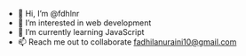 - 👋 Hi, I’m @fdhlnr
- 👀 I’m interested in web development
- 🌱 I’m currently learning JavaScript
- 📫 Reach me out to collaborate fadhilanuraini10@gmail.com
